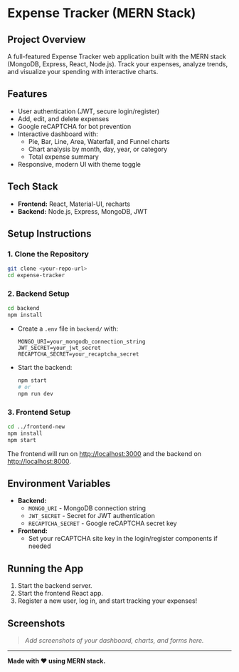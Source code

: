 # Expense Tracker (MERN Stack)

## Project Overview
A full-featured Expense Tracker web application built with the MERN stack (MongoDB, Express, React, Node.js). Track your expenses, analyze trends, and visualize your spending with interactive charts.

## Features
- User authentication (JWT, secure login/register)
- Add, edit, and delete expenses
- Google reCAPTCHA for bot prevention
- Interactive dashboard with:
  - Pie, Bar, Line, Area, Waterfall, and Funnel charts
  - Chart analysis by month, day, year, or category
  - Total expense summary
- Responsive, modern UI with theme toggle

## Tech Stack
- **Frontend:** React, Material-UI, recharts
- **Backend:** Node.js, Express, MongoDB, JWT

## Setup Instructions

### 1. Clone the Repository
```bash
git clone <your-repo-url>
cd expense-tracker
```

### 2. Backend Setup
```bash
cd backend
npm install
```
- Create a `.env` file in `backend/` with:
  ```env
  MONGO_URI=your_mongodb_connection_string
  JWT_SECRET=your_jwt_secret
  RECAPTCHA_SECRET=your_recaptcha_secret
  ```
- Start the backend:
  ```bash
  npm start
  # or
  npm run dev
  ```

### 3. Frontend Setup
```bash
cd ../frontend-new
npm install
npm start
```

The frontend will run on [http://localhost:3000](http://localhost:3000) and the backend on [http://localhost:8000](http://localhost:8000).

## Environment Variables
- **Backend:**
  - `MONGO_URI` - MongoDB connection string
  - `JWT_SECRET` - Secret for JWT authentication
  - `RECAPTCHA_SECRET` - Google reCAPTCHA secret key
- **Frontend:**
  - Set your reCAPTCHA site key in the login/register components if needed

## Running the App
1. Start the backend server.
2. Start the frontend React app.
3. Register a new user, log in, and start tracking your expenses!

## Screenshots
> _Add screenshots of your dashboard, charts, and forms here._

---

**Made with ❤️ using MERN stack.** 